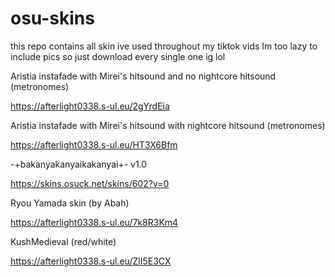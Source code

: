 # osu-skins
this repo contains all skin ive used throughout my tiktok vids
Im too lazy to include pics so just download every single one ig lol

Aristia instafade with Mirei's hitsound and no nightcore hitsound (metronomes)

https://afterlight0338.s-ul.eu/2gYrdEia

Aristia instafade with Mirei's hitsound with nightcore hitsound (metronomes)

https://afterlight0338.s-ul.eu/HT3X6Bfm

-+bakanyakanyaikakanyai+- v1.0

https://skins.osuck.net/skins/602?v=0

Ryou Yamada skin (by Abah)

https://afterlight0338.s-ul.eu/7k8R3Km4

KushMedieval (red/white)

https://afterlight0338.s-ul.eu/ZlI5E3CX
